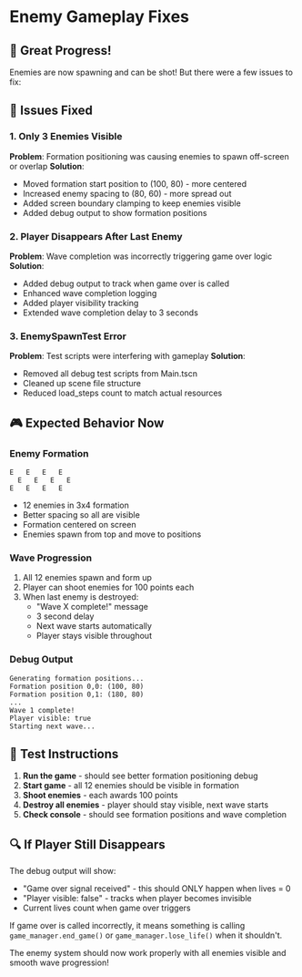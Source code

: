 # Enemy Gameplay Fixes

## 🎉 **Great Progress!**
Enemies are now spawning and can be shot! But there were a few issues to fix:

## 🔧 **Issues Fixed**

### 1. **Only 3 Enemies Visible**
**Problem**: Formation positioning was causing enemies to spawn off-screen or overlap
**Solution**:
- Moved formation start position to (100, 80) - more centered
- Increased enemy spacing to (80, 60) - more spread out
- Added screen boundary clamping to keep enemies visible
- Added debug output to show formation positions

### 2. **Player Disappears After Last Enemy**
**Problem**: Wave completion was incorrectly triggering game over logic
**Solution**:
- Added debug output to track when game over is called
- Enhanced wave completion logging
- Added player visibility tracking
- Extended wave completion delay to 3 seconds

### 3. **EnemySpawnTest Error**
**Problem**: Test scripts were interfering with gameplay
**Solution**:
- Removed all debug test scripts from Main.tscn
- Cleaned up scene file structure
- Reduced load_steps count to match actual resources

## 🎮 **Expected Behavior Now**

### **Enemy Formation**
```
E   E   E   E
  E   E   E   E  
E   E   E   E
```
- 12 enemies in 3x4 formation
- Better spacing so all are visible
- Formation centered on screen
- Enemies spawn from top and move to positions

### **Wave Progression**
1. All 12 enemies spawn and form up
2. Player can shoot enemies for 100 points each
3. When last enemy is destroyed:
   - "Wave X complete!" message
   - 3 second delay
   - Next wave starts automatically
   - Player stays visible throughout

### **Debug Output**
```
Generating formation positions...
Formation position 0,0: (100, 80)
Formation position 0,1: (180, 80)
...
Wave 1 complete!
Player visible: true
Starting next wave...
```

## 🚀 **Test Instructions**

1. **Run the game** - should see better formation positioning debug
2. **Start game** - all 12 enemies should be visible in formation
3. **Shoot enemies** - each awards 100 points
4. **Destroy all enemies** - player should stay visible, next wave starts
5. **Check console** - should see formation positions and wave completion

## 🔍 **If Player Still Disappears**

The debug output will show:
- "Game over signal received" - this should ONLY happen when lives = 0
- "Player visible: false" - tracks when player becomes invisible
- Current lives count when game over triggers

If game over is called incorrectly, it means something is calling `game_manager.end_game()` or `game_manager.lose_life()` when it shouldn't.

The enemy system should now work properly with all enemies visible and smooth wave progression!
